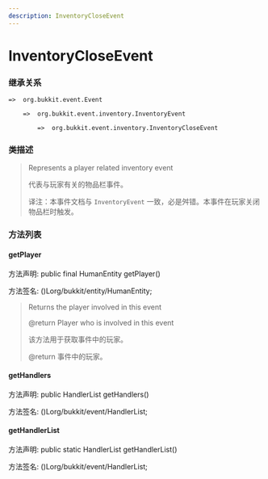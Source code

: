 ```yaml
---
description: InventoryCloseEvent
---
```


# InventoryCloseEvent

### 继承关系

    =>  org.bukkit.event.Event

        =>  org.bukkit.event.inventory.InventoryEvent

            =>  org.bukkit.event.inventory.InventoryCloseEvent

### 类描述

> Represents a player related inventory event
>
>
> 
> 代表与玩家有关的物品栏事件。
>
>
> 
> 译注：本事件文档与 `InventoryEvent` 一致，必是舛错。本事件在玩家关闭物品栏时触发。

### 方法列表

#### getPlayer

方法声明: public final HumanEntity getPlayer()

方法签名: ()Lorg/bukkit/entity/HumanEntity;

> Returns the player involved in this event
>
> @return Player who is involved in this event
>
>
> 
> 该方法用于获取事件中的玩家。
>
> @return 事件中的玩家。

#### getHandlers

方法声明: public HandlerList getHandlers()

方法签名: ()Lorg/bukkit/event/HandlerList;

#### getHandlerList

方法声明: public static HandlerList getHandlerList()

方法签名: ()Lorg/bukkit/event/HandlerList;